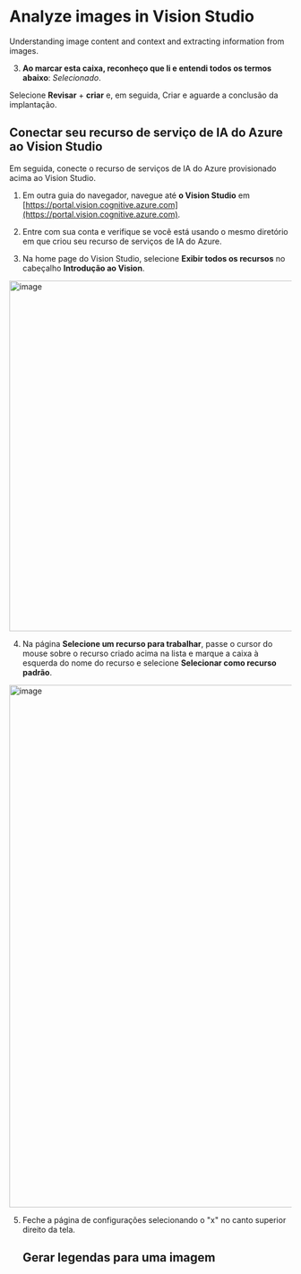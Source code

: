 # Analyze images in Vision Studio

Understanding image content and context and extracting information from images.



3. **Ao marcar esta caixa, reconheço que li e entendi todos os termos abaixo**: _Selecionado_.
   
Selecione **Revisar** + **criar** e, em seguida, Criar e aguarde a conclusão da implantação.

## Conectar seu recurso de serviço de IA do Azure ao Vision Studio

Em seguida, conecte o recurso de serviços de IA do Azure provisionado acima ao Vision Studio.

1. Em outra guia do navegador, navegue até **o Vision Studio** em [https://portal.vision.cognitive.azure.com](https://portal.vision.cognitive.azure.com).

2. Entre com sua conta e verifique se você está usando o mesmo diretório em que criou seu recurso de serviços de IA do Azure.

3. Na home page do Vision Studio, selecione **Exibir todos os recursos** no cabeçalho **Introdução ao Vision**.

<img width="626" alt="image" src="https://github.com/jacquelinepalumbo/Azure_Detect-Faces/assets/119548193/5bb0961c-9003-4e29-872e-b7aae15e4fb5">

4. Na página **Selecione um recurso para trabalhar**, passe o cursor do mouse sobre o recurso criado acima na lista e marque a caixa à esquerda do nome do recurso e selecione **Selecionar como recurso padrão**.

<img width="933" alt="image" src="https://github.com/jacquelinepalumbo/Azure_Detect-Faces/assets/119548193/e6e8a1e0-ff03-4986-b6e1-a79d09d57481">

5. Feche a página de configurações selecionando o "x" no canto superior direito da tela.

   ## Gerar legendas para uma imagem
